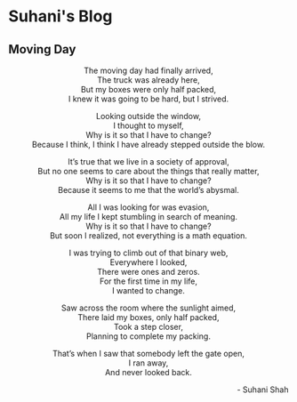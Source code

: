# Suhani's Blog
## Moving Day

<p align="center">
  The moving day had finally arrived, <br>
  The truck was already here, <br>
  But my boxes were only half packed, <br>
  I knew it was going to be hard, but I strived.
</p>

<p align="center">
  Looking outside the window,<br>
  I thought to myself,<br>
  Why is it so that I have to change?<br>
  Because I think, I think I have already stepped outside the blow.<br>
</p>

<p align="center">
  It’s true that we live in a society of approval,<br>
  But no one seems to care about the things that really matter,<br>
  Why is it so that I have to change?<br>
  Because it seems to me that the world’s abysmal.<br>
</p>

<p align="center">
  All I was looking for was evasion,<br>
  All my life I kept stumbling in search of meaning.<br>
  Why is it so that I have to change?<br>
  But soon I realized, not everything is a math equation.<br>
</p>

<p align="center">
  I was trying to climb out of that binary web,<br>
  Everywhere I looked,<br>
  There were ones and zeros.<br>
  For the first time in my life,<br>
  I wanted to change.<br>
</p>

<p align="center">
  Saw across the room where the sunlight aimed,<br>
  There laid my boxes, only half packed,<br>
  Took a step closer,<br>
  Planning to complete my packing.<br>
</p>

<p align="center">
  That’s when I saw that somebody left the gate open,<br>
  I ran away,<br>
  And never looked back.<br>
</p>

<p align="right">
  - Suhani Shah
</p>
